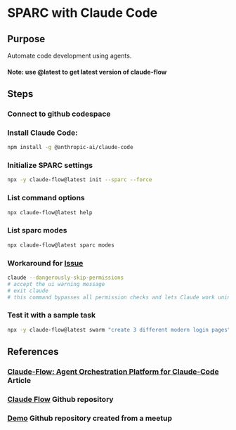 # SPARC with Claude Code

## Purpose
Automate code development using agents.

#### Note: use @latest to get latest version of claude-flow

## Steps

### Connect to github codespace

### Install Claude Code:

```bash
npm install -g @anthropic-ai/claude-code
```

### Initialize SPARC settings

```bash
npx -y claude-flow@latest init --sparc --force
```

### List command options

```bash
npx claude-flow@latest help
```
### List sparc modes

```bash
npx claude-flow@latest sparc modes
```
### Workaround for [Issue](https://github.com/ruvnet/claude-code-flow/issues/62)

```bash
claude --dangerously-skip-permissions
# accept the ui warning message
# exit claude
# this command bypasses all permission checks and lets Claude work uninterrupted until completion.

```

### Test it with a sample task

```bash
npx -y claude-flow@latest swarm "create 3 different modern login pages"
```

## References

### [Claude-Flow: Agent Orchestration Platform for Claude-Code](https://www.linkedin.com/pulse/claude-flow-agent-orchestration-platform-claude-code-reuven-cohen-bhimc) Article
### [Claude Flow](https://github.com/ruvnet/claude-code-flow) Github repository
### [Demo](https://github.com/ruvnet/yyz-agentics-june) Github repository created from a meetup

